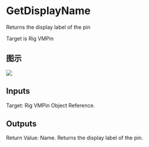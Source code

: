 # GetDisplayName

Returns the display label of the pin

Target is Rig VMPin

## 图示

![]($-20221218-20455418.png)

## Inputs

Target: Rig VMPin Object Reference.  

## Outputs

Return Value: Name. Returns the display label of the pin.

